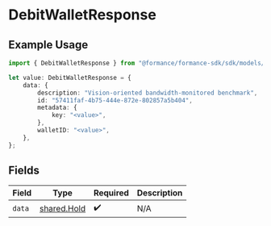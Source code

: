 # DebitWalletResponse

## Example Usage

```typescript
import { DebitWalletResponse } from "@formance/formance-sdk/sdk/models/shared";

let value: DebitWalletResponse = {
    data: {
        description: "Vision-oriented bandwidth-monitored benchmark",
        id: "57411faf-4b75-444e-872e-802857a5b404",
        metadata: {
            key: "<value>",
        },
        walletID: "<value>",
    },
};
```

## Fields

| Field                                             | Type                                              | Required                                          | Description                                       |
| ------------------------------------------------- | ------------------------------------------------- | ------------------------------------------------- | ------------------------------------------------- |
| `data`                                            | [shared.Hold](../../../sdk/models/shared/hold.md) | :heavy_check_mark:                                | N/A                                               |